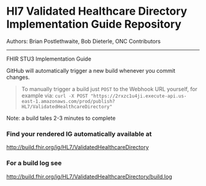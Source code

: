 # Hl7 Validated Healthcare Directory Implementation Guide Repository

Authors:  Brian Postlethwaite, Bob Dieterle, ONC Contributors

-----
FHIR STU3 Implementation Guide

GitHub will automatically trigger a new build whenever you commit changes.
> To manually trigger a build just `POST` to the Webhook URL yourself, for example via:
> `curl -X POST "https://2rxzc1u4ji.execute-api.us-east-1.amazonaws.com/prod/publish?HL7/ValidatedHealthcareDirectory"`

Note: a build tales 2-3 minutes to complete

### Find your rendered IG automatically available at

http://build.fhir.org/ig/HL7/ValidatedHealthcareDirectory

### For a build log see

http://build.fhir.org/ig/HL7/ValidatedHealthcareDirectory/build.log
